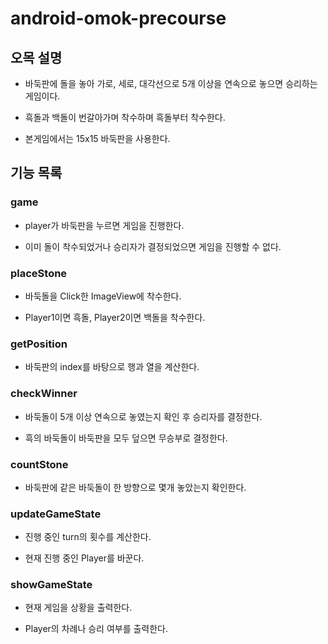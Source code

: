 # android-omok-precourse

## 오목 설명

- 바둑판에 돌을 놓아 가로, 세로, 대각선으로 5개 이상을 연속으로 놓으면 승리하는 게임이다.

- 흑돌과 백돌이 번갈아가며 착수하며 흑돌부터 착수한다.

- 본게임에서는 15x15 바둑판을 사용한다.

## 기능 목록

### game

- player가 바둑판을 누르면 게임을 진행한다.

- 이미 돌이 착수되었거나 승리자가 결정되었으면 게임을 진행할 수 없다.

### placeStone

- 바둑돌을 Click한 ImageView에 착수한다.

- Player1이면 흑돌, Player2이면 백돌을 착수한다.

### getPosition

- 바둑판의 index를 바탕으로 행과 열을 계산한다.

### checkWinner

- 바둑돌이 5개 이상 연속으로 놓였는지 확인 후 승리자를 결정한다.

- 흑의 바둑돌이 바둑판을 모두 덮으면 무승부로 결정한다.

### countStone

- 바둑판에 같은 바둑돌이 한 방향으로 몇개 놓았는지 확인한다.

### updateGameState

- 진행 중인 turn의 횟수를 계산한다.

- 현재 진행 중인 Player를 바꾼다.

### showGameState

- 현재 게임을 상황을 출력한다.

- Player의 차례나 승리 여부를 출력한다.
